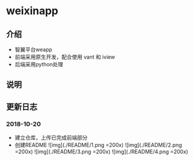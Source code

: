 # weixinapp
## 介绍
- 智翼平台weapp
- 前端采用原生开发，配合使用 vant 和 iview
- 后端采用python处理
## 说明
## 更新日志
### 2018-10-20
- 建立仓库，上传已完成前端部分
- 创建README
![img](./README/1.png =200x)
![img](./README/2.png =200x)
![img](./README/3.png =200x)
![img](./README/4.png =200x)